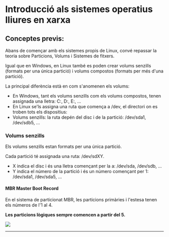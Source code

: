 # Introducció als sistemes operatius lliures en xarxa



## **Conceptes previs:** 

Abans de començar amb els sistemes propis de Linux, convé repassar la teoria sobre Particions, Volums i Sistemes de fitxers.

Igual que en Windows, en Linux també es poden crear volums senzills \(formats per una única partició\) i volums compostos \(formats per més d'una partició\).

La principal diferència està en com s'anomenen els volums:

* En Windows, tant els volums senzills com els volums compostos, tenen assignada una lletra: C:, D:, E:, ...
* En Linux se'ls assigna una ruta que comença a /dev, el directori on es troben tots els dispositius:
* Volums senzills: la ruta depén del disc i de la partició: /dev/sda1, /dev/sdb5, ...

### **Volums senzills**

Els volums senzills estan formats per una única partició.

Cada partició té assignada una ruta: /dev/sdXY.

* X indica el disc i és una lletra començant per la a: /dev/sda, /dev/sdb, ...
* Y indica el número de la partició i és un número començant per 1: /dev/sda1, /dev/sda5, ...

#### MBR Master Boot Record

En el sistema de particionat MBR, les particions primàries i l'estesa tenen els números de l'1 al 4.

**Les particions lògiques sempre comencen a partir del 5.**  
  
![](https://lh5.googleusercontent.com/JuovaMngYQ7OMO-k30wOqFk_XczHgikBNtKmfo8m3p1G70zVqW0CsHI6iY5Mnucz3HuM0u5d6Yni11l_myXxMhS-06GHt96ec1CMwHvCtcuYvWGLxv8LuCdfwDHZqrzmBCApFFSnx_0)  
****

  




